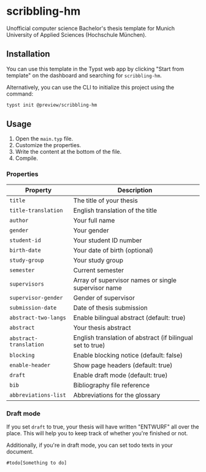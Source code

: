 # scribbling-hm

Unofficial computer science Bachelor's thesis template for Munich University of Applied Sciences (Hochschule München).

## Installation
You can use this template in the Typst web app by clicking "Start from template" on the dashboard and searching for ``scribbling-hm``.

Alternatively, you can use the CLI to initialize this project using the command:

```bash
typst init @preview/scribbling-hm
```

## Usage
1. Open the ``main.typ`` file.
2. Customize the properties.
3. Write the content at the bottom of the file.
4. Compile.

### Properties

| Property | Description |
|----------|-------------|
| `title` | The title of your thesis |
| `title-translation` | English translation of the title |
| `author` | Your full name |
| `gender` | Your gender |
| `student-id` | Your student ID number |
| `birth-date` | Your date of birth (optional) |
| `study-group` | Your study group |
| `semester` | Current semester |
| `supervisors` | Array of supervisor names or single supervisor name |
| `supervisor-gender` | Gender of supervisor |
| `submission-date` | Date of thesis submission |
| `abstract-two-langs` | Enable bilingual abstract (default: true) |
| `abstract` | Your thesis abstract |
| `abstract-translation` | English translation of abstract (if bilingual set to true) |
| `blocking` | Enable blocking notice (default: false) |
| `enable-header` | Show page headers (default: true) |
| `draft` | Enable draft mode (default: true) |
| `bib` | Bibliography file reference |
| `abbreviations-list` | Abbreviations for the glossary |

### Draft mode

If you set ``draft`` to true, your thesis will have written "ENTWURF" all over the place. This will help you to keep track of whether you're finished or not.

Additionally, if you're in draft mode, you can set todo texts in your document.

```typst
#todo[Something to do]
```
